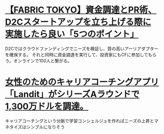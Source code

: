 # [【FABRIC TOKYO】資金調達とPR術、D2Cスタートアップを立ち上げる際に実施したら良い「5つのポイント」](https://thebridge.jp/2019/03/guest-post-how-to-launch-d2c-startups-case-fabric-tokyo)
D2Cではクラウドファンディングでニーズを検証し、質の高いアーリアダプターを確保する。
それと同時に資金調達を実行して、投資家にもCFに参加してもらう。オンラインで100人と繋がる。

# [女性のためのキャリアコーチングアプリ「Landit」がシリーズAラウンドで1,300万ドルを調達。](https://www.fastcompany.com/90311539/career-platform-landit-announces-13-million-series-a-led-by-wework?partner=feedburner&utm_source=feedburner&utm_medium=feed&utm_campaign=feedburner+fastcompany&utm_content=feedburner)
キャリアコーチングという分脈で学習コンシェルジュを作ればニーズの上昇とマネタイズはシンプルになりそう
